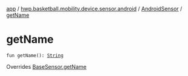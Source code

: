 [app](../../index.md) / [hwp.basketball.mobility.device.sensor.android](../index.md) / [AndroidSensor](index.md) / [getName](.)

# getName

`fun getName(): `[`String`](https://kotlinlang.org/api/latest/jvm/stdlib/kotlin/-string/index.html)

Overrides [BaseSensor.getName](../../hwp.basketball.mobility.device.sensor/-base-sensor/get-name.md)

